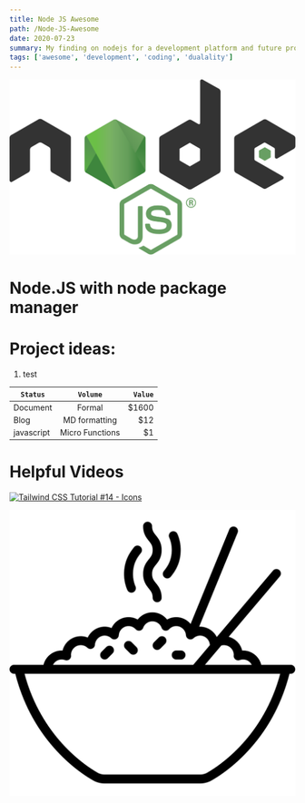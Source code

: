 ```yaml
---
title: Node JS Awesome
path: /Node-JS-Awesome
date: 2020-07-23
summary: My finding on nodejs for a development platform and future project ideas.
tags: ['awesome', 'development', 'coding', 'dualality']
---
```


![background](./images/Node.js_logo.svg)

# Node.JS with node package manager

# Project ideas:

 1. test

| `Status`        | `Volume`        | `Value`  |
| --------------- |:---------------:| --------:|
| Document        | Formal          | $1600    |
| Blog            | MD formatting   |   $12    |
| javascript      | Micro Functions |    $1    |

# Helpful Videos

[![Tailwind CSS Tutorial #14 - Icons](http://img.youtube.com/vi/aNmBiqK2uQ0/0.jpg)](http://www.youtube.com/watch?v=aNmBiqK2uQ0)

![background](./images/zenRiceBowl.svg)


